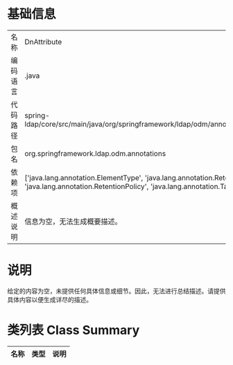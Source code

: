 # 基础信息

|      |      |
|------|------|
| 名称 | DnAttribute |
| 编码语言 | .java |
| 代码路径 | spring-ldap/core/src/main/java/org/springframework/ldap/odm/annotations/DnAttribute.java |
| 包名 | org.springframework.ldap.odm.annotations |
| 依赖项 | ['java.lang.annotation.ElementType', 'java.lang.annotation.Retention', 'java.lang.annotation.RetentionPolicy', 'java.lang.annotation.Target'] |
| 概述说明 | 信息为空，无法生成概要描述。 |

# 说明

给定的内容为空，未提供任何具体信息或细节。因此，无法进行总结描述。请提供具体内容以便生成详尽的描述。

# 类列表 Class Summary

| 名称   | 类型  | 说明 |
|-------|------|-------------|




